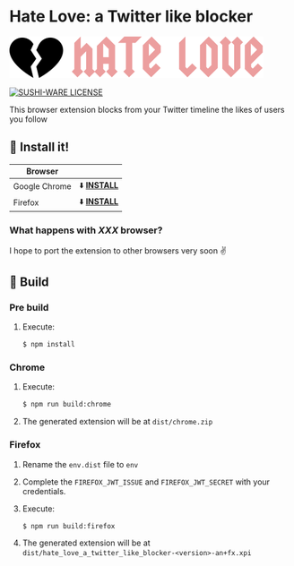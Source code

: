 # Hate Love: a Twitter like blocker

![Love Hate logo](public/logo.png)

[![SUSHI-WARE LICENSE](https://img.shields.io/badge/license-SUSHI--WARE%F0%9F%8D%A3-blue.svg)](https://github.com/MakeNowJust/sushi-ware)

This browser extension blocks from your Twitter timeline the likes of users you follow

## :metal: Install it!

| **Browser**  |   |
|--------------|---|
| Google Chrome  | :arrow_down: [**INSTALL**](https://chrome.google.com/webstore/detail/hate-love-for-twitter/mpogeleaahfdeolnbmajdacbbmkhenbp)  |
| Firefox  | :arrow_down: [**INSTALL**](https://github.com/csuarez/hate-love-twitter/releases/download/firefox-v0.2/hate-love-twitter-firefox-v0.2.xpi)  |

### What happens with *XXX* browser?
I hope to port the extension to other browsers very soon :v:

## :construction_worker: Build

### Pre build

1. Execute:

    ```sh
    $ npm install
    ```

### Chrome

1. Execute:

    ```sh
    $ npm run build:chrome
    ```

2. The generated extension will be at `dist/chrome.zip`

### Firefox

1. Rename the `env.dist` file to `env`

2. Complete the `FIREFOX_JWT_ISSUE` and `FIREFOX_JWT_SECRET` with your credentials.

3. Execute:

    ```sh
    $ npm run build:firefox
    ```

4. The generated extension will be at `dist/hate_love_a_twitter_like_blocker-<version>-an+fx.xpi`